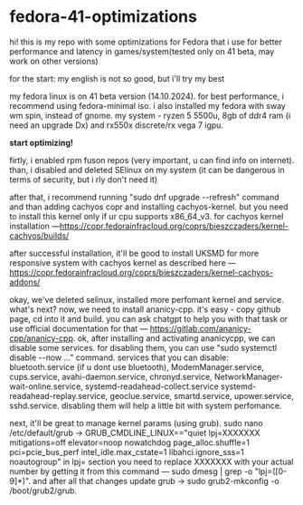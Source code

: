 # fedora-41-optimizations
hi! this is my repo with some optimizations for Fedora that i use for better performance and latency in games/system(tested only on 41 beta, may work on other versions)

for the start:
my english is not so good, but i'll try my best

my fedora linux is on 41 beta version (14.10.2024). for best performance, i recommend using fedora-minimal iso. i also installed my fedora with sway wm spin, instead of gnome.
my system - ryzen 5 5500u, 8gb of ddr4 ram (i need an upgrade Dx) and rx550x discrete/rx vega 7 igpu.

**start optimizing!**

firtly, i enabled rpm fuson repos (very important, u can find info on internet). than, i disabled and deleted SElinux on my system (it can be dangerous in terms of security, but i rly don't need it)

after that, i recommend running "sudo dnf upgrade --refresh" command and than adding cachyos copr and installing cachyos-kernel. but you need to install this kernel only if ur cpu supports x86_64_v3. for cachyos kernel installation —https://copr.fedorainfracloud.org/coprs/bieszczaders/kernel-cachyos/builds/

after successful installation, it'll be good to install UKSMD for more responsive system with cachyos kernel as described here — https://copr.fedorainfracloud.org/coprs/bieszczaders/kernel-cachyos-addons/

okay, we've deleted selinux, installed more perfomant kernel and service. what's next? now, we need to install ananicy-cpp. it's easy - copy github page, cd into it and build. you can ask chatgpt to help you with that task or use official documentation for that — https://gitlab.com/ananicy-cpp/ananicy-cpp. ok, after installing and activating ananicycpp, we can disable some services.
for disabling them, you can use "sudo systemctl disable --now ..." command. services that you can disable: bluetooth.service (if u dont use bluetooth), ModemManager.service, cups.service, avahi-daemon.service, chronyd.service, NetworkManager-wait-online.service, systemd-readahead-collect.service systemd-readahead-replay.service, geoclue.service, smartd.service, upower.service, sshd.service. disabling them will help a little bit with system perfomance.

next, it'll be great to manage kernel params (using grub). sudo nano /etc/default/grub -> GRUB_CMDLINE_LINUX=="quiet lpj=XXXXXXX mitigations=off elevator=noop nowatchdog page_alloc.shuffle=1 pci=pcie_bus_perf intel_idle.max_cstate=1 libahci.ignore_sss=1 noautogroup" in lpj= section you need to replace XXXXXXX with your actual number by getting it from this command — sudo dmesg | grep -o "lpj=\([0-9]*\)". and after all that changes update grub -> sudo grub2-mkconfig -o /boot/grub2/grub.
